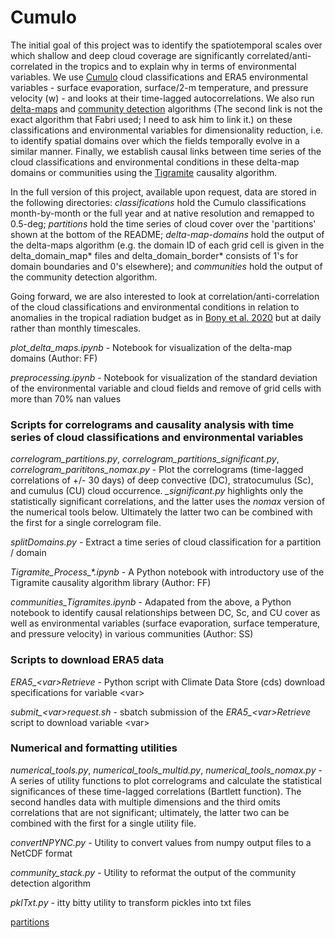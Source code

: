 # Cumulo

The initial goal of this project was to identify the spatiotemporal scales over which shallow and deep cloud coverage are significantly correlated/anti-correlated in the tropics and to explain why in terms of environmental variables. We use [Cumulo](https://arxiv.org/pdf/1911.04227.pdf) cloud classifications and ERA5 environmental variables - surface evaporation, surface/2-m temperature, and pressure velocity (w) - and looks at their time-lagged autocorrelations. We also run [delta-maps](https://arxiv.org/pdf/1602.07249.pdf) and [community detection](https://www.nature.com/articles/srep30750) algorithms (The second link is not the exact algorithm that Fabri used; I need to ask him to link it.) on these classifications and environmental variables for dimensionality reduction, i.e. to identify spatial domains over which the fields temporally evolve in a similar manner. Finally, we establish causal links between time series of the cloud classifications and environmental conditions in these delta-map domains or communities using the [Tigramite](https://github.com/jakobrunge/tigramite) causality algorithm. 

In the full version of this project, available upon request, data are stored in the following directories: *classifications* hold the Cumulo classifications month-by-month or the full year and at native resolution and remapped to 0.5-deg; *partitions* hold the time series of cloud cover over the 'partitions' shown at the bottom of the README; *delta-map-domains* hold the output of the delta-maps algorithm (e.g. the domain ID of each grid cell is given in the delta_domain_map* files and delta_domain_border* consists of 1's for domain boundaries and 0's elsewhere); and *communities* hold the output of the community detection algorithm.

Going forward, we are also interested to look at correlation/anti-correlation of the cloud classifications and environmental conditions in relation to anomalies in the tropical radiation budget as in [Bony et al. 2020](https://agupubs.onlinelibrary.wiley.com/doi/full/10.1029/2019AV000155) but at daily rather than monthly timescales.

*plot_delta_maps.ipynb* - Notebook for visualization of the delta-map domains (Author: FF)

*preprocessing.ipynb* - Notebook for visualization of the standard deviation of the environmental variable and cloud fields and remove of grid cells with more than 70% nan values

### Scripts for correlograms and causality analysis with time series of cloud classifications and environmental variables

*correlogram_partitions.py*, *correlogram_partitions_significant.py*, *correlogram_parititons_nomax.py* - Plot the correlograms (time-lagged correlations of +/- 30 days) of deep convective (DC), stratocumulus (Sc), and cumulus (CU) cloud occurrence. *_significant.py* highlights only the statistically significant correlations, and the latter uses the *nomax* version of the numerical tools below. Ultimately the latter two can be combined with the first for a single correlogram file.

*splitDomains.py* - Extract a time series of cloud classification for a partition / domain

*Tigramite_Process_\*.ipynb* - A Python notebook with introductory use of the Tigramite causality algorithm library (Author: FF)

*communities_Tigramites.ipynb* - Adapated from the above, a Python notebook to identify causal relationships between DC, Sc, and CU cover as well as environmental variables (surface evaporation, surface temperature, and pressure velocity) in various communities (Author: SS)

### Scripts to download ERA5 data

*ERA5_\<var\>Retrieve* - Python script with Climate Data Store (cds) download specifications for variable \<var\>

*submit_\<var\>request.sh* - sbatch submission of the *ERA5_\<var\>Retrieve* script to download variable \<var\>

### Numerical and formatting utilities

*numerical_tools.py*, *numerical_tools_multid.py*, *numerical_tools_nomax.py* - A series of utility functions to plot correlograms and calculate the statistical significances of these time-lagged correlations (Bartlett function). The second handles data with multiple dimensions and the third omits correlations that are not significant; ultimately, the latter two can be combined with the first for a single utility file.

*convertNPYNC.py* - Utility to convert values from numpy output files to a NetCDF format

*community_stack.py* - Utility to reformat the output of the community detection algorithm

*pklTxt.py* - itty bitty utility to transform pickles into txt files

[partitions](partitions_map.png)
